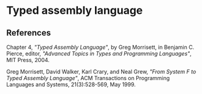 # Typed assembly language

## References

Chapter 4, _"Typed Assembly Language"_, by Greg Morrisett, in
Benjamin C. Pierce, editor, _"Advanced Topics in Types and Programming Languages"_, MIT Press, 2004.

Greg Morrisett, David Walker, Karl Crary, and Neal Grew, _"From System F to Typed Assembly Language"_,
ACM Transactions on Programming Languages and Systems, 21(3):528-569, May 1999.
